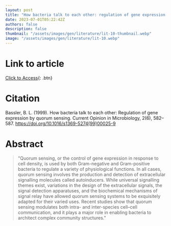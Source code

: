 ```yaml
---
layout: post
title: "How bacteria talk to each other: regulation of gene expression by quorum sensing"
date: 2023-07-01T05:22:42Z
authors: false
description: false
thumbnail: "/assets/images/gen/literature/lit-10-thumbnail.webp"
image: "/assets/images/gen/literature/lit-10.webp"
---
```

# Link to article
[Click to Access](https://www.sciencedirect.com/science/article/abs/pii/S1369527499000259?via%3Dihub){: .btn}

# Citation
Bassler, B. L. (1999). How bacteria talk to each other: Regulation 
of gene expression by quorum sensing. Current Opinion in 
Microbiology, 2(6), 582–587. 
https://doi.org/10.1016/s1369-5274(99)00025-9

 # Abstract
  > "Quorum sensing, or the control of gene expression in response 
to cell density, is used by both Gram-negative and Gram-positive 
bacteria to regulate a variety of physiological functions. In all 
cases, quorum sensing involves the production and detection of 
extracellular signalling molecules called autoinducers. While 
universal signalling themes exist, variations in the design of the 
extracellular signals, the signal detection apparatuses, and the 
biochemical mechanisms of signal relay have allowed quorum sensing 
systems to be exquisitely adapted for their varied uses. Recent 
studies show that quorum sensing modulates both intra- and 
inter-species cell–cell communication, and it plays a major role 
in enabling bacteria to architect complex community structures."
